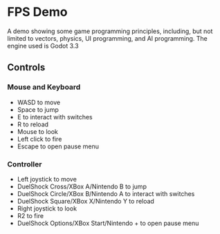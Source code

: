 # FPS Demo
A demo showing some game programming principles, including, but not limited to
vectors, physics, UI programming, and AI programming. The engine used is Godot 3.3

## Controls
### Mouse and Keyboard
* WASD to move
* Space to jump
* E to interact with switches
* R to reload
* Mouse to look
* Left click to fire
* Escape to open pause menu
### Controller
* Left joystick to move
* DuelShock Cross/XBox A/Nintendo B to jump
* DuelShock Circle/XBox B/Nintendo A to interact with switches
* DuelShock Square/XBox X/Nintendo Y to reload
* Right joystick to look
* R2 to fire
* DuelShock Options/XBox Start/Nintendo + to open pause menu
